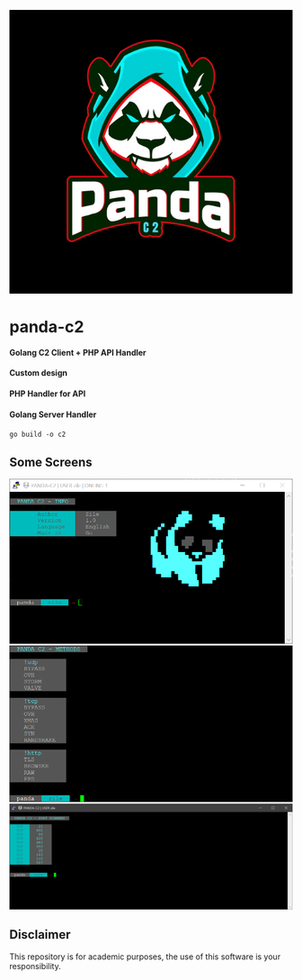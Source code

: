 ![Panda C2 Logo](logo.jpg)
# panda-c2
#### Golang C2 Client + PHP API Handler
#### Custom design
#### PHP Handler for API
#### Golang Server Handler
```
go build -o c2
```
## Some Screens
![Panda C2 Info](info.png)
![Panda C2 Methods](methods.png)
![Panda C2 ScanPorts](scanports.png)
## Disclaimer
This repository is for academic purposes, the use of this software is your responsibility.
